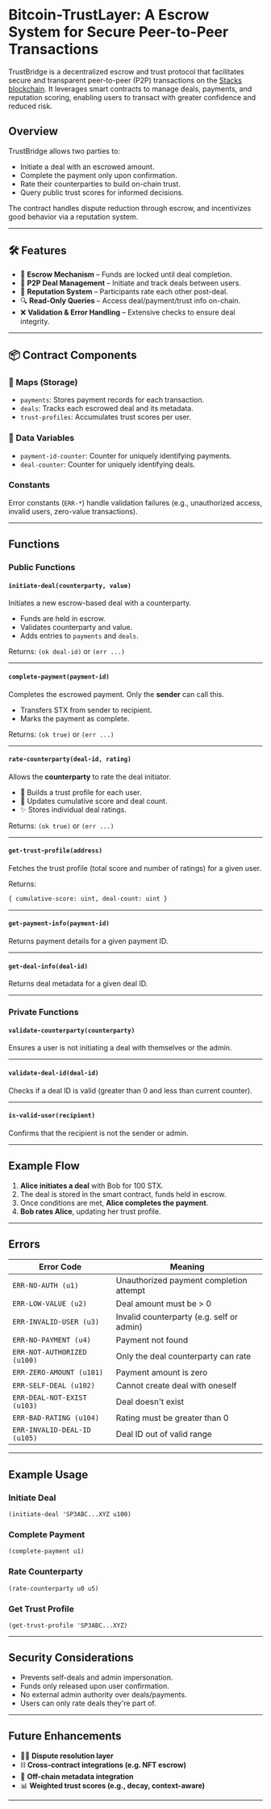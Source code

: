 
#  Bitcoin-TrustLayer: A Escrow System for Secure Peer-to-Peer Transactions

TrustBridge is a decentralized escrow and trust protocol that facilitates secure and transparent peer-to-peer (P2P) transactions on the [Stacks blockchain](https://www.stacks.co/). It leverages smart contracts to manage deals, payments, and reputation scoring, enabling users to transact with greater confidence and reduced risk.

## Overview

TrustBridge allows two parties to:

- Initiate a deal with an escrowed amount.
- Complete the payment only upon confirmation.
- Rate their counterparties to build on-chain trust.
- Query public trust scores for informed decisions.

The contract handles dispute reduction through escrow, and incentivizes good behavior via a reputation system.

---

## 🛠 Features

- 🔐 **Escrow Mechanism** – Funds are locked until deal completion.
- 👥 **P2P Deal Management** – Initiate and track deals between users.
- 🧾 **Reputation System** – Participants rate each other post-deal.
- 🔍 **Read-Only Queries** – Access deal/payment/trust info on-chain.
- ❌ **Validation & Error Handling** – Extensive checks to ensure deal integrity.

---

## 📦 Contract Components

### 🔁 Maps (Storage)

- `payments`: Stores payment records for each transaction.
- `deals`: Tracks each escrowed deal and its metadata.
- `trust-profiles`: Accumulates trust scores per user.

### 🔢 Data Variables

- `payment-id-counter`: Counter for uniquely identifying payments.
- `deal-counter`: Counter for uniquely identifying deals.

### Constants

Error constants (`ERR-*`) handle validation failures (e.g., unauthorized access, invalid users, zero-value transactions).

---

##  Functions

###  Public Functions

#### `initiate-deal(counterparty, value)`
Initiates a new escrow-based deal with a counterparty.

- Funds are held in escrow.
-  Validates counterparty and value.
-  Adds entries to `payments` and `deals`.

Returns: `(ok deal-id)` or `(err ...)`

---

#### `complete-payment(payment-id)`
Completes the escrowed payment. Only the **sender** can call this.

- Transfers STX from sender to recipient.
- Marks the payment as complete.

Returns: `(ok true)` or `(err ...)`

---

#### `rate-counterparty(deal-id, rating)`
Allows the **counterparty** to rate the deal initiator.

- 🧠 Builds a trust profile for each user.
- 🔢 Updates cumulative score and deal count.
- ✨ Stores individual deal ratings.

Returns: `(ok true)` or `(err ...)`

---

#### `get-trust-profile(address)`
Fetches the trust profile (total score and number of ratings) for a given user.

Returns:
```clojure
{ cumulative-score: uint, deal-count: uint }
```

---

#### `get-payment-info(payment-id)`
Returns payment details for a given payment ID.

---

#### `get-deal-info(deal-id)`
Returns deal metadata for a given deal ID.

---

###  Private Functions

#### `validate-counterparty(counterparty)`
Ensures a user is not initiating a deal with themselves or the admin.

---

#### `validate-deal-id(deal-id)`
Checks if a deal ID is valid (greater than 0 and less than current counter).

---

#### `is-valid-user(recipient)`
Confirms that the recipient is not the sender or admin.

---

##  Example Flow

1. **Alice initiates a deal** with Bob for 100 STX.
2. The deal is stored in the smart contract, funds held in escrow.
3. Once conditions are met, **Alice completes the payment**.
4. **Bob rates Alice**, updating her trust profile.

---

## Errors

| Error Code | Meaning |
|------------|---------|
| `ERR-NO-AUTH (u1)` | Unauthorized payment completion attempt |
| `ERR-LOW-VALUE (u2)` | Deal amount must be > 0 |
| `ERR-INVALID-USER (u3)` | Invalid counterparty (e.g. self or admin) |
| `ERR-NO-PAYMENT (u4)` | Payment not found |
| `ERR-NOT-AUTHORIZED (u100)` | Only the deal counterparty can rate |
| `ERR-ZERO-AMOUNT (u101)` | Payment amount is zero |
| `ERR-SELF-DEAL (u102)` | Cannot create deal with oneself |
| `ERR-DEAL-NOT-EXIST (u103)` | Deal doesn't exist |
| `ERR-BAD-RATING (u104)` | Rating must be greater than 0 |
| `ERR-INVALID-DEAL-ID (u105)` | Deal ID out of valid range |

---

## Example Usage

### Initiate Deal

```clarity
(initiate-deal 'SP3ABC...XYZ u100)
```

### Complete Payment

```clarity
(complete-payment u1)
```

### Rate Counterparty

```clarity
(rate-counterparty u0 u5)
```

### Get Trust Profile

```clarity
(get-trust-profile 'SP3ABC...XYZ)
```

---

## Security Considerations

- Prevents self-deals and admin impersonation.
- Funds only released upon user confirmation.
- No external admin authority over deals/payments.
- Users can only rate deals they're part of.

---

## Future Enhancements

- 🧑‍⚖️ **Dispute resolution layer**
- ⛓ **Cross-contract integrations (e.g. NFT escrow)**
- 💬 **Off-chain metadata integration**
- 📊 **Weighted trust scores (e.g., decay, context-aware)**

---
